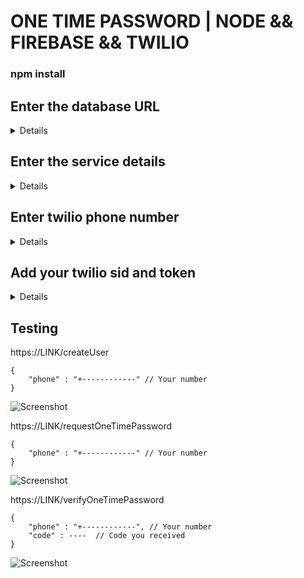 # ONE TIME PASSWORD | NODE && FIREBASE && TWILIO

### npm install


## Enter the database URL
<details>
on Line 10 :
functions/index.js
</details>

## Enter the service details
<details>
functions/service_account.json
</details>

## Enter twilio phone number
<details>
on Line 19 :
functions/request_otp.js
</details>

## Add your twilio sid and token
<details>
on Line 3 :
functions/twilio.js
</details>

## Testing

https://LINK/createUser
```
{
	"phone" : "+------------" // Your number
}
```
![Screenshot](https://i.imgur.com/XU0pNcF.png)


https://LINK/requestOneTimePassword
```
{
	"phone" : "+------------" // Your number
}
```
![Screenshot](https://i.imgur.com/WqzEd1A.png)


https://LINK/verifyOneTimePassword
```
{
	"phone" : "+------------", // Your number
	"code" : ----  // Code you received
}
```
![Screenshot](https://i.imgur.com/NBwEH1R.png)

